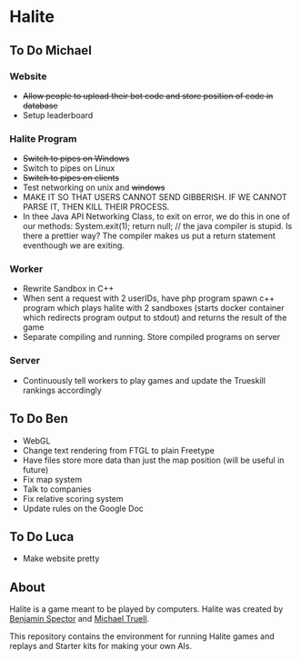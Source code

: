 # Halite

## To Do Michael

### Website
- ~~Allow people to upload their bot code and store position of code in database~~
- Setup leaderboard

### Halite Program
- ~~Switch to pipes on Windows~~
- Switch to pipes on Linux
- ~~Switch to pipes on clients~~
- Test networking on unix and ~~windows~~
- MAKE IT SO THAT USERS CANNOT SEND GIBBERISH. IF WE CANNOT PARSE IT, THEN KILL THEIR PROCESS.
- In thee Java API Networking Class, to exit on error, we do this in one of our methods: System.exit(1); return null; // the java compiler is stupid. Is there a prettier way? The compiler makes us put a return statement eventhough we are exiting.

### Worker
- Rewrite Sandbox in C++
- When sent a request with 2 userIDs, have php program spawn c++ program which plays halite with 2 sandboxes (starts docker container which redirects program output to stdout) and returns the result of the game
- Separate compiling and running. Store compiled programs on server

### Server
- Continuously tell workers to play games and update the Trueskill rankings accordingly

## To Do Ben
- WebGL
- Change text rendering from FTGL to plain Freetype
- Have files store more data than just the map position (will be useful in future)
- Fix map system
- Talk to companies
- Fix relative scoring system
- Update rules on the Google Doc

## To Do Luca
- Make website pretty

## About
Halite is a game meant to be played by computers. Halite was created by [Benjamin Spector](https://github.com/Sydriax "Benjamin Spector") and [Michael Truell](https://github.com/truell20 "Michael Truell").

This repository contains the environment for running Halite games and replays and Starter kits for making your own AIs.
